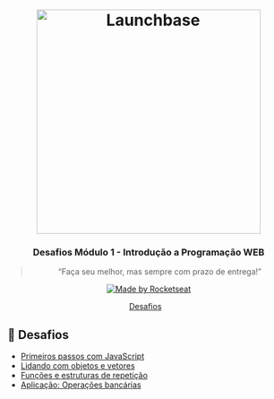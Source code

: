<h1 align="center">
    <img alt="Launchbase" src="https://storage.googleapis.com/golden-wind/bootcamp-launchbase/logo.png" width="400px" />
</h1>

<h3 align="center">
  Desafios Módulo 1 - Introdução a Programação WEB
</h3>

<blockquote align="center">“Faça seu melhor, mas sempre com prazo de entrega!”</blockquote>

<p align="center">

  <a href="https://rocketseat.com.br">
    <img alt="Made by Rocketseat" src="https://img.shields.io/badge/made%20by-Rocketseat-%23F8952D">
  </a>
  
</p>

<p align="center">
  <a href="#rocket-desafios">Desafios</a>&nbsp;&nbsp;&nbsp;
</p>

## :rocket: Desafios

- [Primeiros passos com JavaScript](https://github.com/grioos/bootcamp-launchbase/tree/master/fase-02/modulo01/desafio-01-1)
- [Lidando com objetos e vetores](https://github.com/grioos/bootcamp-launchbase/tree/master/fase-02/modulo01/desafio-01-2)
- [Funções e estruturas de repetição](https://github.com/grioos/bootcamp-launchbase/tree/master/fase-02/modulo01/desafio-01-3)
- [Aplicação: Operações bancárias](https://github.com/grioos/bootcamp-launchbase/tree/master/fase-02/modulo01/desafio-01-4)
